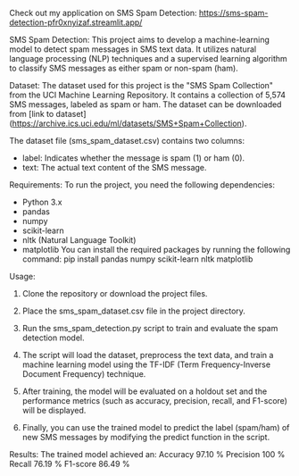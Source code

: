 Check out my application on SMS Spam Detection:
https://sms-spam-detection-pfr0xnyizaf.streamlit.app/

SMS Spam Detection:
This project aims to develop a machine-learning model to detect spam messages in SMS text data. It utilizes natural language processing (NLP) techniques and a supervised learning algorithm to classify SMS messages as either spam or non-spam (ham).

Dataset:
The dataset used for this project is the "SMS Spam Collection" from the UCI Machine Learning Repository. It contains a collection of 5,574 SMS messages, labeled as spam or ham. The dataset can be downloaded from [link to dataset] (https://archive.ics.uci.edu/ml/datasets/SMS+Spam+Collection).

The dataset file (sms_spam_dataset.csv) contains two columns:

- label: Indicates whether the message is spam (1) or ham (0).
- text: The actual text content of the SMS message.

Requirements:
To run the project, you need the following dependencies:
- Python 3.x
- pandas
- numpy
- scikit-learn
- nltk (Natural Language Toolkit)
- matplotlib
You can install the required packages by running the following command:
pip install pandas numpy scikit-learn nltk matplotlib

Usage:
1. Clone the repository or download the project files.

2. Place the sms_spam_dataset.csv file in the project directory.

3. Run the sms_spam_detection.py script to train and evaluate the spam detection model.

4. The script will load the dataset, preprocess the text data, and train a machine learning model using the TF-IDF (Term Frequency-Inverse Document Frequency) technique.

5. After training, the model will be evaluated on a holdout set and the performance metrics (such as accuracy, precision, recall, and F1-score) will be displayed.

6. Finally, you can use the trained model to predict the label (spam/ham) of new SMS messages by modifying the predict function in the script.

Results:
The trained model achieved an:
Accuracy	97.10 %
Precision	100 %
Recall	76.19 %
F1-score	86.49 %

